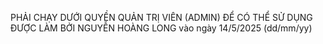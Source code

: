 PHẢI CHẠY DƯỚI QUYỀN QUẢN TRỊ VIÊN (ADMIN) ĐỂ CÓ THỂ SỬ DỤNG ĐƯỢC
LÀM BỞI NGUYỄN HOÀNG LONG vào ngày 14/5/2025 (dd/mm/yy)
